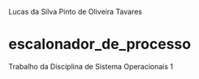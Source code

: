 Lucas da Silva Pinto de Oliveira Tavares
# escalonador_de_processo

Trabalho da Disciplina de Sistema Operacionais 1
